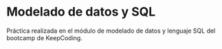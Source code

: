 # Modelado de datos y SQL

Práctica realizada en el módulo de modelado de datos y lenguaje SQL del bootcamp de KeepCoding.
